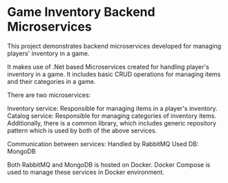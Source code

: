 # Game Inventory Backend Microservices

This project demonstrates backend microservices developed for managing players' inventory in a game.

It makes use of .Net based Microservices created for handling player's inventory in a game. It includes basic CRUD operations for managing items and their categories in a game.

There are two microservices:

Inventory service: Responsible for managing items in a player's inventory.
Catalog service: Responsible for managing categories of inventory items.
Additionally, there is a common library, which includes generic repository pattern which is used by both of the above services.

Communication between services: Handled by RabbitMQ
Used DB: MongoDB

Both RabbitMQ and MongoDB is hosted on Docker. Docker Compose is used to manage these services in Docker environment.
